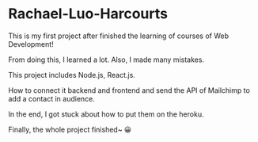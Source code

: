 # Rachael-Luo-Harcourts

This is my first project after finished the learning of courses of Web Development! 

From doing this, I learned a lot. Also, I made many mistakes. 

This project includes Node.js, React.js.

How to connect it backend and frontend and send the API of Mailchimp to add a contact in audience. 

In the end, I got stuck about how to put them on the heroku. 

Finally, the whole project finished~ 😀

